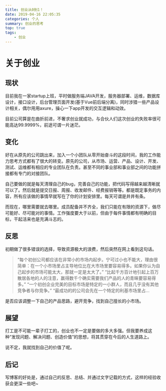 ```yaml
---
title: 创业从0到1！
date: 2019-04-16 22:05:35
categories: 个人
summary: 创业的思考
top: true
tags:
    - 创业
---
```


# 关于创业

## 现状
目前我在一家startup上班，平时做服务端JAVA开发，服务器部署、运维，数据库设计，接口设计，后台管理页面开发(基于Vue前后端分离)，同时涉猎一些产品设计相关，偶尔用用axure，操心一下app开发的交互逻辑和动效。

目前公司算是在曲折前进，不奢求创业就成功，与合伙人们这次创业的失败率很可能高达99.9999%，前途可谓一片迷茫。

## 变化
好在从原先的公司跳出来，加入一个小团队从零开始奋斗的这段时间，我的工作能力思考方式都有了很大的转变。原先的公司，从市场、运营、产品、设计、开发、测试、运维都有相应的专业团队在负责。甚至不同的事业部和事业部之间的功能拼接都有专门的对接团队。

自己要做的就是每天清理自己的bug，完善自己的功能，把代码写得越来越清晰就可以了。然后就是提交日报、周报、收发邮件、经费报销等等。都是既定事务的内容，所有应该做的事情早就写在了你的计划安排里。每天可谓是井井有条。

而现在，哪里需要就去哪里。成员配备并不齐全，我们只能在有限的资源下，做尽可能好、尽可能对的事情。工作强度要大于以前，但由于每件事情都有明确的目标，干起活来也是充满斗志的。

## 反思
初期做了很多错误的选择，导致资源极大的浪费，然后突然在网上看到这句话。
> “每个初创公司都应该在非常小的市场内起步。宁可过小也不能大，理由很简单：在一个小市场里占主导地位比在大市场里要容易得多。如果你认为自己起步的市场可能太大，那就一定是太大了。” “比起千方百计地引起上百万散居各地的人的注意，赢得数千个确实需要我们产品的人的青睐要容易得多。” “一个初创企业完美的目标市场是特定的一小群人，而且几乎没有其他竞争者与你竞争。” “最成功的的公司会先在一个特定的利基市场里占...

是否应该调整一下自己的产品思路，避开竞争，找到自己擅长的小市场。

## 展望
打工是不可能一辈子打工的，创业也不一定是要做的多大多强。但我要养成这种“发现问题、解决问题、创造价值”的思想，将其贯穿在今后的人生道路上。

说不定，我就找到自己的价值了呢。

## 后记
写博客的好处是，通过自己的反思、总结、并通过文字记载的方式，这样的经验收获会更深一些吧~